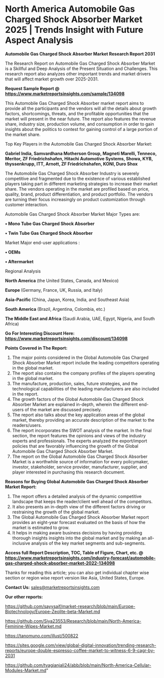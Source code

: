 # North America Automobile Gas Charged Shock Absorber Market 2025 | Trends Insight with Future Aspect Analysis

<strong>Automobile Gas Charged Shock Absorber Market Research Report 2031</strong>

The Research Report on Automobile Gas Charged Shock Absorber Market is a Skillful and Deep Analysis of the Present Situation and Challenges. This research report also analyzes other important trends and market drivers that will affect market growth over 2025-2031.

<strong>Request Sample Report @ <a href=https://www.marketreportsinsights.com/sample/134098>https://www.marketreportsinsights.com/sample/134098</a></strong>

This Automobile Gas Charged Shock Absorber market report aims to provide all the participants and the vendors will all the details about growth factors, shortcomings, threats, and the profitable opportunities that the market will present in the near future. The report also features the revenue share, industry size, production volume, and consumption in order to gain insights about the politics to contest for gaining control of a large portion of the market share.

Top Key Players in the Automobile Gas Charged Shock Absorber Market:

<strong>Gabriel India, Samvardhana Motherson Group, Magneti Marelli, Tenneco, Meritor, ZF Friedrichshafen, Hitachi Automotive Systems, Showa, KYB, thyssenkrupp, ITT, Arnott, ZF Friedrichshafen, KONI, Duro Shox</strong>

The Automobile Gas Charged Shock Absorber Industry is severely competitive and fragmented due to the existence of various established players taking part in different marketing strategies to increase their market share. The vendors operating in the market are profiled based on price, quality, brand, product differentiation, and product portfolio. The vendors are turning their focus increasingly on product customization through customer interaction.

Automobile Gas Charged Shock Absorber Market Major Types are:

<strong>• Mono Tube Gas Charged Shock Absorber

• Twin Tube Gas Charged Shock Absorber</strong>

Market Major end-user applications :

<strong>• OEMs

• Aftermarket</strong>

Regional Analysis

</u><strong><b>North America</b></strong> (the United States, Canada, and Mexico)

<strong><b>Europe </b></strong>(Germany, France, UK, Russia, and Italy)

<strong><b>Asia-Pacific</b></strong> (China, Japan, Korea, India, and Southeast Asia)

<strong><b>South America</b></strong> (Brazil, Argentina, Colombia, etc.)

<strong><b>The Middle East and Africa</b></strong> (Saudi Arabia, UAE, Egypt, Nigeria, and South Africa)

<strong>Go For Interesting Discount Here: <a href=https://www.marketreportsinsights.com/discount/134098>https://www.marketreportsinsights.com/discount/134098</a></strong>

<strong>Points Covered in The Report:</strong>
<ol>
  <li>The major points considered in the Global Automobile Gas Charged Shock Absorber Market report include the leading competitors operating in the global market.</li>
  <li>The report also contains the company profiles of the players operating in the global market.</li>
  <li>The manufacture, production, sales, future strategies, and the technological capabilities of the leading manufacturers are also included in the report.</li>
  <li>The growth factors of the Global Automobile Gas Charged Shock Absorber Market are explained in-depth, wherein the different end-users of the market are discussed precisely.</li>
  <li>The report also talks about the key application areas of the global market, thereby providing an accurate description of the market to the readers/users.</li>
  <li>The report incorporates the SWOT analysis of the market. In the final section, the report features the opinions and views of the industry experts and professionals. The experts analyzed the export/import policies that are favorably influencing the growth of the Global Automobile Gas Charged Shock Absorber Market.</li>
  <li>The report on the Global Automobile Gas Charged Shock Absorber Market is a worthwhile source of information for every policymaker, investor, stakeholder, service provider, manufacturer, supplier, and player interested in purchasing this research document.</li>
</ol>
<strong>Reasons for Buying Global Automobile Gas Charged Shock Absorber Market Report:</strong>

<ol>
  <li>The report offers a detailed analysis of the dynamic competitive landscape that keeps the reader/client well ahead of the competitors.</li>
  <li>It also presents an in-depth view of the different factors driving or restraining the growth of the global market.</li>
  <li>The Global Automobile Gas Charged Shock Absorber Market report provides an eight-year forecast evaluated on the basis of how the market is estimated to grow.</li>
  <li>It helps in making aware business decisions by having providing thorough insights insights into the global market and by making an all-inclusive analysis of the key market segments and sub-segments.</li>
</ol>
<strong>Access full Report Description, TOC, Table of Figure, Chart, etc. @ <a href=https://www.marketreportsinsights.com/industry-forecast/automobile-gas-charged-shock-absorber-market-2022-134098>https://www.marketreportsinsights.com/industry-forecast/automobile-gas-charged-shock-absorber-market-2022-134098</a></strong>


Thanks for reading this article; you can also get individual chapter wise section or region wise report version like Asia, United States, Europe.

<strong>Contact Us:</strong>
sales@marketreportsinsights.com

<strong>Our other reports:</strong>

<a href=https://github.com/sayysaif/market-research/blob/main/Europe-Biotechnology/Europe-Zeolite-beta-Market.md>https://github.com/sayysaif/market-research/blob/main/Europe-Biotechnology/Europe-Zeolite-beta-Market.md</a>

<a href=https://github.com/Siya23553/Research/blob/main/North-America-Feminine-Wipes-Market.md>https://github.com/Siya23553/Research/blob/main/North-America-Feminine-Wipes-Market.md</a>

<a href=https://tanomuno.com/illust/500822>https://tanomuno.com/illust/500822</a>

<a href=https://sites.google.com/view/global-digital-innovation/trending-research-reports/europe-double-espresso-coffee-market-to-witness-6-9-cagr-by-2031>https://sites.google.com/view/global-digital-innovation/trending-research-reports/europe-double-espresso-coffee-market-to-witness-6-9-cagr-by-2031</a>

<a href=https://github.com/tyagianjali24/abb/blob/main/North-America-Cellular-Modules-Market.md>https://github.com/tyagianjali24/abb/blob/main/North-America-Cellular-Modules-Market.md</a>"
